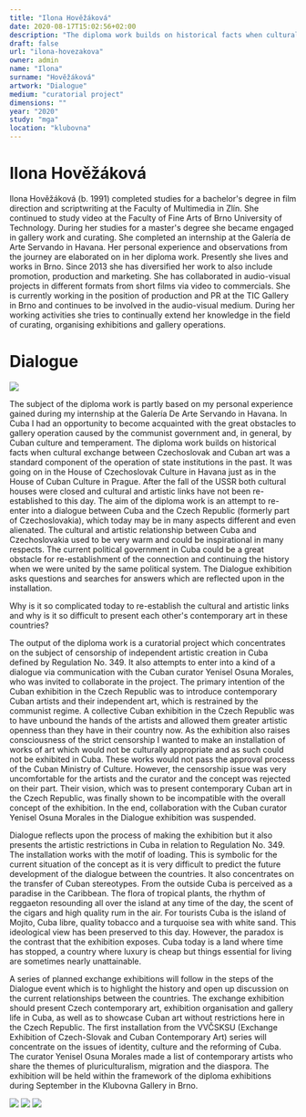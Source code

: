 ```yaml
---
title: "Ilona Hověžáková"
date: 2020-08-17T15:02:56+02:00
description: "The diploma work builds on historical facts when cultural exchange between Czechoslovak and Cuban art was a standard component of the operation of state institutions in the past."
draft: false
url: "ilona-hovezakova"
owner: admin
name: "Ilona"
surname: "Hověžáková"
artwork: "Dialogue"
medium: "curatorial project"
dimensions: ""
year: "2020"
study: "mga"
location: "klubovna"
---
```

# Ilona Hověžáková
Ilona Hověžáková (b. 1991) completed studies for a bachelor's degree in film direction and scriptwriting at the Faculty of Multimedia in Zlín. She continued to study video at the Faculty of Fine Arts of Brno University of Technology. During her studies for a master's degree she became engaged in gallery work and curating. She completed an internship at the Galería de Arte Servando in Havana. Her personal experience and observations from the journey are elaborated on in her diploma work. Presently she lives and works in Brno. Since 2013 she has diversified her work to also include promotion, production and marketing. She has collaborated in audio-visual projects in different formats from short films via video to commercials. She is currently working in the position of production and PR at the TIC Gallery in Brno and continues to be involved in the audio-visual medium. During her working activities she tries to continually extend her knowledge in the field of curating, organising exhibitions and gallery operations. 

<!-- SECTION BREAK -->
# Dialogue

![](/2020/hovezakova/1.jpg)

The subject of the diploma work is partly based on my personal experience gained during my internship at the Galería De Arte Servando in Havana. In Cuba I had an opportunity to become acquainted with the great obstacles to gallery operation caused by the communist government and, in general, by Cuban culture and temperament. The diploma work builds on historical facts when cultural exchange between Czechoslovak and Cuban art was a standard component of the operation of state institutions in the past. It was going on in the House of Czechoslovak Culture in Havana just as in the House of Cuban Culture in Prague. After the fall of the USSR both cultural houses were closed and cultural and artistic links have not been re-established to this day. The aim of the diploma work is an attempt to re-enter into a dialogue between Cuba and the Czech Republic (formerly part of Czechoslovakia), which today may be in many aspects different and even alienated. The cultural and artistic relationship between Cuba and Czechoslovakia used to be very warm and could be inspirational in many respects. The current political government in Cuba could be a great obstacle for re-establishment of the connection and continuing the history when we were united by the same political system. The Dialogue exhibition asks questions and searches for answers which are reflected upon in the installation.

Why is it so complicated today to re-establish the cultural and artistic links and why is it so difficult to present each other's contemporary art in these countries? 

The output of the diploma work is a curatorial project which concentrates on the subject of censorship of independent artistic creation in Cuba defined by Regulation No. 349. It also attempts to enter into a kind of a dialogue via communication with the Cuban curator Yenisel Osuna Morales, who was invited to collaborate in the project. The primary intention of the Cuban exhibition in the Czech Republic was to introduce contemporary Cuban artists and their independent art, which is restrained by the communist regime. A collective Cuban exhibition in the Czech Republic was to have unbound the hands of the artists and allowed them greater artistic openness than they have in their country now. As the exhibition also raises consciousness of the strict censorship I wanted to make an installation of works of art which would not be culturally appropriate and as such could not be exhibited in Cuba. These works would not pass the approval process of the Cuban Ministry of Culture. However, the censorship issue was very uncomfortable for the artists and the curator and the concept was rejected on their part. Their vision, which was to present contemporary Cuban art in the Czech Republic, was finally shown to be incompatible with the overall concept of the exhibition. In the end, collaboration with the Cuban curator Yenisel Osuna Morales in the Dialogue exhibition was suspended. 

Dialogue reflects upon the process of making the exhibition but it also presents the artistic restrictions in Cuba in relation to Regulation No. 349. The installation works with the motif of loading. This is symbolic for the current situation of the concept as it is very difficult to predict the future development of the dialogue between the countries. It also concentrates on the transfer of Cuban stereotypes. From the outside Cuba is perceived as a paradise in the Caribbean. The flora of tropical plants, the rhythm of reggaeton resounding all over the island at any time of the day, the scent of the cigars and high quality rum in the air. For tourists Cuba is the island of Mojito, Cuba libre, quality tobacco and a turquoise sea with white sand. This ideological view has been preserved to this day. However, the paradox is the contrast that the exhibition exposes. Cuba today is a land where time has stopped, a country where luxury is cheap but things essential for living are sometimes nearly unattainable.

A series of planned exchange exhibitions will follow in the steps of the Dialogue event which is to highlight the history and open up discussion on the current relationships between the countries. The exchange exhibition should present Czech contemporary art, exhibition organisation and gallery life in Cuba, as well as to showcase Cuban art without restrictions here in the Czech Republic. The first installation from the VVČSKSU (Exchange Exhibition of Czech-Slovak and Cuban Contemporary Art) series will concentrate on the issues of identity, culture and the reforming of Cuba. The curator Yenisel Osuna Morales made a list of contemporary artists who share the themes of pluriculturalism, migration and the diaspora. The exhibition will be held within the framework of the diploma exhibitions during September in the Klubovna Gallery in Brno.

![](/2020/hovezakova/2.jpg)
![](/2020/hovezakova/3.jpg)
![](/2020/hovezakova/4.jpg)
